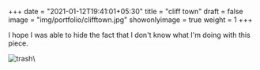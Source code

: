 +++
date = "2021-01-12T19:41:01+05:30"
title = "cliff town"
draft = false
image = "img/portfolio/clifftown.jpg"
showonlyimage = true
weight = 1
+++

I hope I was able to hide the fact that I don't know what I'm doing with this piece.

![trash](/img/portfolio/clifftown.jpg)\
